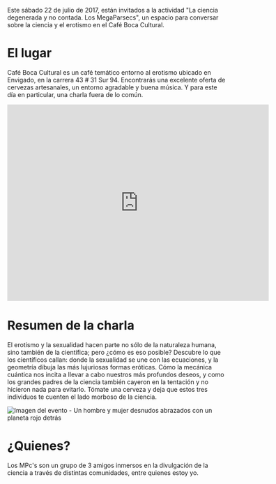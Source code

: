 <!--
.. title: La ciencia degenerada y no contada. Los MegaParsecs
.. slug: la-ciencia-degenerada-y-no-contada-los-megaparsecs
.. date: 2017-07-14 23:30:50 UTC-05:00
.. tags: Ciencia,Física,Erotismo
.. category: Eventos
.. link:
.. description:
.. type: text
.. author: Edward Villegas Pulgarin
-->

Este sábado 22 de julio de 2017, están invitados a la actividad "La ciencia degenerada y no contada. Los MegaParsecs", un espacio para conversar sobre la ciencia y el erotismo en el Café Boca Cultural.  

# El lugar

Café Boca Cultural es un café temático entorno al erotismo ubicado en Envigado, en la carrera 43 # 31 Sur 94. Encontrarás una excelente oferta de cervezas artesanales, un entorno agradable y buena música. Y para este día en particular, una charla fuera de lo común.  

<iframe src="https://www.google.com/maps/embed?pb=!1m14!1m8!1m3!1d15866.650929363565!2d-75.5853213!3d6.1758856!3m2!1i1024!2i768!4f13.1!3m3!1m2!1s0x0%3A0x82a89d7310ee6ab0!2sBoca+Cafe+Cultural!5e0!3m2!1ses-419!2s!4v1500170617379" width="600" height="450" frameborder="0" style="border:0" allowfullscreen></iframe>

# Resumen de la charla

El erotismo y la sexualidad hacen parte no sólo de la naturaleza humana, sino también de la científica; pero ¿cómo es eso posible? Descubre lo que los científicos callan: donde la sexualidad se une con las ecuaciones, y la geometría dibuja las más lujuriosas formas eróticas. Cómo la mecánica cuántica nos incita a llevar a cabo nuestros más profundos deseos, y como los grandes padres de la ciencia también cayeron en la tentación y no hicieron nada para evitarlo. Tómate una cerveza y deja que estos tres individuos te cuenten el lado morboso de la ciencia.  

![Imagen del evento - Un hombre y mujer desnudos abrazados con un planeta rojo detrás](https://scontent.feoh1-1.fna.fbcdn.net/v/t1.0-9/19959175_688426131348415_8678169093792201733_n.jpg?oh=2ffce4a7d614a409d1c49a59e221d769&oe=5A0623DA)

# ¿Quienes?

Los MPc's son un grupo de 3 amigos inmersos en la divulgación de la ciencia a través de distintas comunidades, entre quienes estoy yo.  
